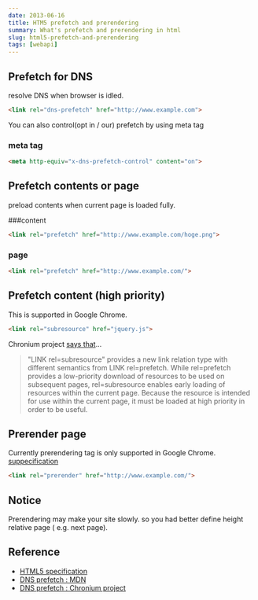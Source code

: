 ```yaml
---
date: 2013-06-16
title: HTM5 prefetch and prerendering
summary: What's prefetch and prerendering in html
slug: html5-prefetch-and-prerendering
tags: [webapi]
---
```


## Prefetch for DNS
resolve DNS when browser is idled.

```html
<link rel="dns-prefetch" href="http://www.example.com">
```

You can also control(opt in / our) prefetch by using meta tag

### meta tag

```html
<meta http-equiv="x-dns-prefetch-control" content="on">
```

## Prefetch contents or page
preload contents when current page is loaded fully.

###content

```html
<link rel="prefetch" href="http://www.example.com/hoge.png">
```
	
### page

```html
<link rel="prefetch" href="http://www.example.com/">
```

## Prefetch content (high priority)
This is supported in Google Chrome.

```html
<link rel="subresource" href="jquery.js">
```

Chronium project [says that](http://www.chromium.org/spdy/link-headers-and-server-hint/link-rel-subresource)…

> "LINK rel=subresource" provides a new link relation type with different semantics from LINK rel=prefetch.   While rel=prefetch provides a low-priority download of resources to be used on subsequent pages, rel=subresource enables early loading of resources within the current page.  Because the resource is intended for use within the current page, it must be loaded at high priority in order to be useful.

## Prerender page
Currently prerendering tag is only supported in Google Chrome.
[suppecification](https://developers.google.com/chrome/whitepapers/prerender?hl=ja)

```html
<link rel="prerender" href="http://www.example.com/">
```

## Notice
Prerendering may make your site slowly. so you had better define height relative page ( e.g. next page).

## Reference
* [HTML5 specification](http://www.whatwg.org/specs/web-apps/current-work/multipage/links.html#link-type-prefetch)
* [DNS prefetch : MDN](https://developer.mozilla.org/en/docs/Controlling_DNS_prefetching)
* [DNS prefetch : Chronium project](http://dev.chromium.org/developers/design-documents/dns-prefetching)

